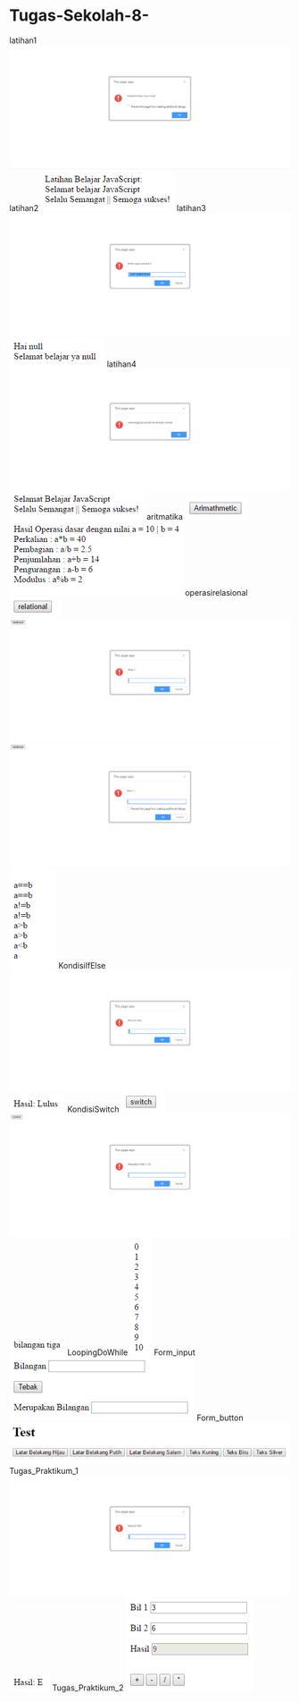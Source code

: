 # Tugas-Sekolah-8-
latihan1
![alt text](https://github.com/gigihsamudra/Tugas-Sekolah-8-/blob/master/hasil%201.PNG)
latihan2
![alt text](https://github.com/gigihsamudra/Tugas-Sekolah-8-/blob/master/hasil%202.PNG)
latihan3
![alt text](https://github.com/gigihsamudra/Tugas-Sekolah-8-/blob/master/hasil%203%20part%201.PNG)
![alt text](https://github.com/gigihsamudra/Tugas-Sekolah-8-/blob/master/hasil%203%20part%202.PNG)
latihan4
![alt text](https://github.com/gigihsamudra/Tugas-Sekolah-8-/blob/master/hasil%204%20part%201.PNG)
![alt text](https://github.com/gigihsamudra/Tugas-Sekolah-8-/blob/master/hasil%204%20part%202.PNG)
aritmatika
![alt text](https://github.com/gigihsamudra/Tugas-Sekolah-8-/blob/master/hasil%205%20part%201.PNG)
![alt text](https://github.com/gigihsamudra/Tugas-Sekolah-8-/blob/master/hasil%205%20part%202.PNG)
operasirelasional
![alt text](https://github.com/gigihsamudra/Tugas-Sekolah-8-/blob/master/hasil%206%20part%201.PNG)
![alt text](https://github.com/gigihsamudra/Tugas-Sekolah-8-/blob/master/hasil%206%20part%202.PNG)
![alt text](https://github.com/gigihsamudra/Tugas-Sekolah-8-/blob/master/hasil%206%20part%203.PNG)
![alt text](https://github.com/gigihsamudra/Tugas-Sekolah-8-/blob/master/hasil%206%20part%204.PNG)
KondisiIfElse
![alt text](https://github.com/gigihsamudra/Tugas-Sekolah-8-/blob/master/hasil%207%20part%201.PNG)
![alt text](https://github.com/gigihsamudra/Tugas-Sekolah-8-/blob/master/hasil%207%20part%202.PNG)
KondisiSwitch
![alt text](https://github.com/gigihsamudra/Tugas-Sekolah-8-/blob/master/hasil%208%20part%201.PNG)
![alt text](https://github.com/gigihsamudra/Tugas-Sekolah-8-/blob/master/hasil%208%20part%202.PNG)
![alt text](https://github.com/gigihsamudra/Tugas-Sekolah-8-/blob/master/hasil%208%20part%203.PNG)
LoopingDoWhile
![alt text](https://github.com/gigihsamudra/Tugas-Sekolah-8-/blob/master/hasil%2010.PNG)
Form_input
![alt text](https://github.com/gigihsamudra/Tugas-Sekolah-8-/blob/master/hasil%2011.PNG)
Form_button
![alt text](https://github.com/gigihsamudra/Tugas-Sekolah-8-/blob/master/hasil%2012.PNG)
Tugas_Praktikum_1
![alt text](https://github.com/gigihsamudra/Tugas-Sekolah-8-/blob/master/hasil%2013%20part%201.PNG)
![alt text](https://github.com/gigihsamudra/Tugas-Sekolah-8-/blob/master/hasil%2013%20part%202.PNG)
Tugas_Praktikum_2
![alt text](https://github.com/gigihsamudra/Tugas-Sekolah-8-/blob/master/hasil%2014.PNG)
